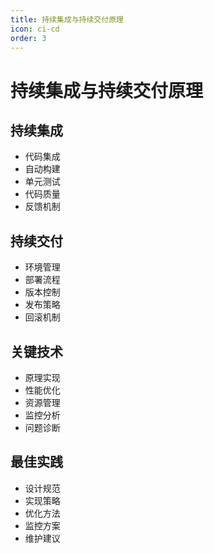 ```yaml
---
title: 持续集成与持续交付原理
icon: ci-cd
order: 3
---
```


# 持续集成与持续交付原理

## 持续集成
- 代码集成
- 自动构建
- 单元测试
- 代码质量
- 反馈机制

## 持续交付
- 环境管理
- 部署流程
- 版本控制
- 发布策略
- 回滚机制

## 关键技术
- 原理实现
- 性能优化
- 资源管理
- 监控分析
- 问题诊断

## 最佳实践
- 设计规范
- 实现策略
- 优化方法
- 监控方案
- 维护建议
